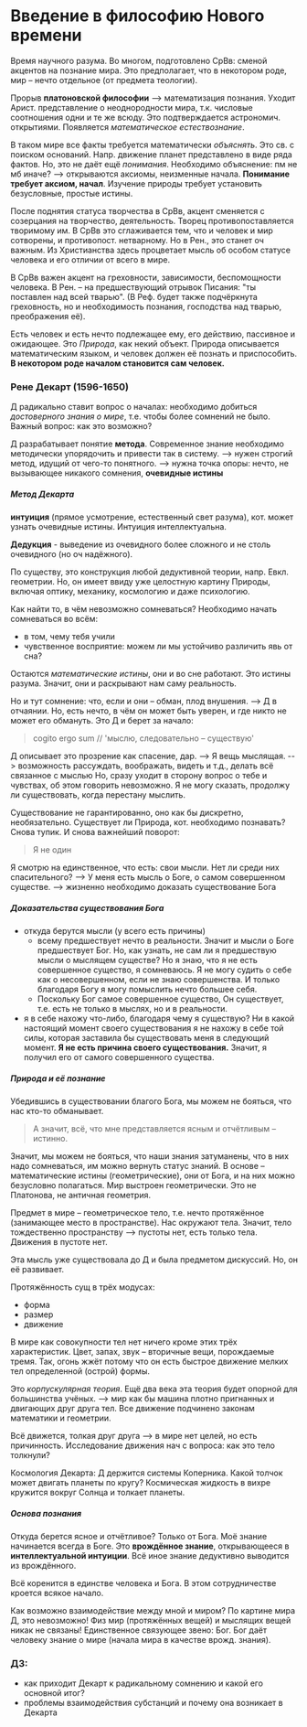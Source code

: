 # Введение в философию Нового времени

Время научного разума.
Во многом, подготовлено СрВв: сменой акцентов на познание мира.
Это предполагает, что в некотором роде, мир – нечто отдельное (от предмета теологии).

Прорыв **платоновской философии** --> математизация познания.
Уходит Арист. представление о неоднородности мира, т.к. числовые соотношения одни и те же всюду.
Это подтверждается астрономич. открытиями.
Появляется _математическое естествознание_.

В таком мире все факты требуется математически _объяснять_.
Это св. с поиском оснований.
Напр. движение планет представлено в виде ряда фактов.
Но, это не даёт ещё _понимания_.
Необходимо объяснение: пм не мб иначе?
--> открываются аксиомы, неизменные начала.
**Понимание требует аксиом, начал**.
Изучение природы требует установить безусловные, простые истины.

После поднятия статуса творчества в СрВв, акцент сменяется с созерцания на творчество, деятельность.
Творец противопоставляется творимому им.
В СрВв это сглаживается тем, что и человек и мир сотворены, и противопост. нетварному.
Но в Рен., это станет оч важным.
Из Христианства здесь процветает мысль об особом статусе человека и его отличии от всего в мире.


В СрВв важен акцент на греховности, зависимости, беспомощности человека.
В Рен. – на предшествующий отрывок Писания: "ты поставлен над всей тварью".
(В Реф. будет также подчёркнута греховность, но и необходимость познания, господства над тварью, преображения её).

Есть человек и есть нечто подлежащее ему, его действию, пассивное и ожидающее.
Это _Природа_, как некий объект.
Природа описывается математическим языком, и человек должен её познать и приспособить.
**В некотором роде началом становится сам человек.**


### Рене Декарт (1596-1650)
Д радикально ставит вопрос о началах: необходимо добиться _достоверного знания о мире_, т.е. чтобы более сомнений не было.
Важный вопрос: как это возможно?

Д разрабатывает понятие **метода**.
Современное знание необходимо методически упорядочить и привести так в систему.
--> нужен строгий метод, идущий от чего-то понятного.
--> нужна точка опоры: нечто, не вызывающее никакого сомнения, **очевидные истины**

##### Метод Декарта
**интуиция** (прямое усмотрение, естественный свет разума), кот. может узнать очевидные истины.
Интуиция интеллектуальна.

**Дедукция** - выведение из очевидного более сложного и не столь очевидного (но оч надёжного).

По существу, это конструкция любой дедуктивной теории, напр. Евкл. геометрии.
Но, он имеет ввиду уже целостную картину Природы, включая оптику, механику, космологию и даже психологию.

Как найти то, в чём невозможно сомневаться?
Необходимо начать сомневаться во всём:
- в том, чему тебя учили
- чувственное восприятие: можем ли мы устойчиво различить явь от сна?

Остаются _математические истины_, они и во сне работают.
Это истины разума.
Значит, они и раскрывают нам саму реальность.

Но и тут сомнение: что, если и они – обман, плод внушения.
--> Д в отчаянии.
Но, есть нечто, в чём он может быть уверен, и где никто не может его обмануть.
Это Д и берет за начало:
> cogito ergo sum   //  'мыслю, следовательно – существую'

Д описывает это прозрение как спасение, дар.
--> Я вещь мыслящая.
--> возможность рассуждать, воображать, видеть и т.д., делать всё связанное с мыслью
Но, сразу уходит в сторону вопрос о тебе и чувствах, об этом говорить невозможно.
Я не могу сказать, продолжу ли существовать, когда перестану мыслить.

Существование не гарантированно, оно как бы дискретно, необязательно.
Существует ли Природа, кот. необходимо познавать?
Снова тупик.
И снова важнейший поворот:
> Я не один

Я смотрю на единственное, что есть: свои мысли.
Нет ли среди них спасительного?
--> У меня есть мысль о Боге, о самом совершенном существе.
--> жизненно необходимо доказать существование Бога

##### Доказательства существования Бога
- откуда берутся мысли (у всего есть причины)
    - всему предшествует нечто в реальности. Значит и мысли о Боге предшествует Бог. Но, как узнать, не сам ли я предшествую мысли о мыслящем существе? Но я знаю, что я не есть совершенное существо, я сомневаюсь. Я не могу судить о себе как о несовершенном, если не знаю совершенства. И только благодаря Богу я могу помыслить нечто большее себя.
    - Поскольку Бог самое совершенное существо, Он существует, т.е. есть не только в мыслях, но и в реальности.
- я в себе нахожу что-либо, благодаря чему я существую? Ни в какой настоящий момент своего существования я не нахожу в себе той силы, которая заставила бы существовать меня в следующий момент. **Я не есть причина своего существования.** Значит, я получил его от самого совершенного существа.


##### Природа и её познание
Убедившись в существовании благого Бога, мы можем не бояться, что нас кто-то обманывает.
> А значит, всё, что мне представляется ясным и отчётливым – истинно.

Значит, мы можем не бояться, что наши знания затуманены, что в них надо сомневаться, им можно вернуть статус знаний.
В основе –  математические истины (геометрические), они от Бога, и на них можно безусловно полагаться.
Мир выстроен геометрически.
Это не Платонова, не античная геометрия.

Предмет в мире –  геометрическое тело, т.е. нечто протяжённое (занимающее место в пространстве). 
Нас окружают тела.
Значит, тело тождественно пространству --> пустоты нет, есть только тела.
Движения в пустоте нет.

Эта мысль уже существовала до Д и была предметом дискуссий.
Но, он её развивает.

Протяжённость сущ в трёх модусах:
- форма
- размер
- движение

В мире как совокупности тел нет ничего кроме этих трёх характеристик.
Цвет, запах, звук – вторичные вещи, порождаемые тремя.
Так, огонь жжёт потому что он есть быстрое движение мелких тел определенной (острой) формы.

Это _корпускулярная теория_.
Ещё два века эта теория будет опорной для большинства учёных.
--> мир как бы машина плотно пригнанных и двигающих друг друга тел.
Все движение подчинено законам математики и геометрии.

Всё движется, толкая друг друга 
--> в мире нет целей, но есть причинность. Исследование движения нач с вопроса: как это тело толкнули?

Космология Декарта:
Д держится системы Коперника.
Какой толчок может двигать планеты по кругу?
Космическая жидкость в вихре кружится вокруг Солнца и толкает планеты.

##### Основа познания
Откуда берется ясное и отчётливое?
Только от Бога.
Моё знание начинается всегда в Боге.
Это **врождённое знание**, открывающееся в **интеллектуальной интуиции**.
Всё иное знание дедуктивно выводится из врождённого.

Всё коренится в единстве человека и Бога.
В этом сотрудничестве кроется всякое начало.

Как возможно взаимодействие между мной и миром?
По картине мира Д, это невозможно!
Физ мир (протяжённых вещей) и мыслящих вещей никак не связаны!
Единственное связующее звено: Бог.
Бог даёт человеку знание о мире (начала мира в качестве врожд. знания).


### ДЗ: 
- как приходит Декарт к радикальному сомнению и какой его основной итог?
- проблемы взаимодействия субстанций и почему она возникает в Декарта

